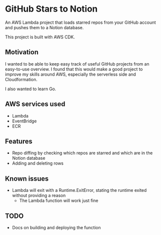 # GitHub Stars to Notion

An AWS Lambda project that loads starred repos from your GitHub account and pushes them to a Notion database.

This project is built with AWS CDK.

## Motivation

I wanted to be able to keep easy track of useful GitHub projects from an easy-to-use overview.
I found that this would make a good project to improve my skills around AWS, especially the serverless side and Cloudformation.

I also wanted to learn Go.

## AWS services used

- Lambda
- EventBridge
- ECR


## Features

- Repo diffing by checking which repos are starred and which are in the Notion database
- Adding and deleting rows

## Known issues

- Lambda will exit with a Runtime.ExitError, stating the runtime exited without providing a reason
  - The Lambda function will work just fine


## TODO

- Docs on building and deploying the function
